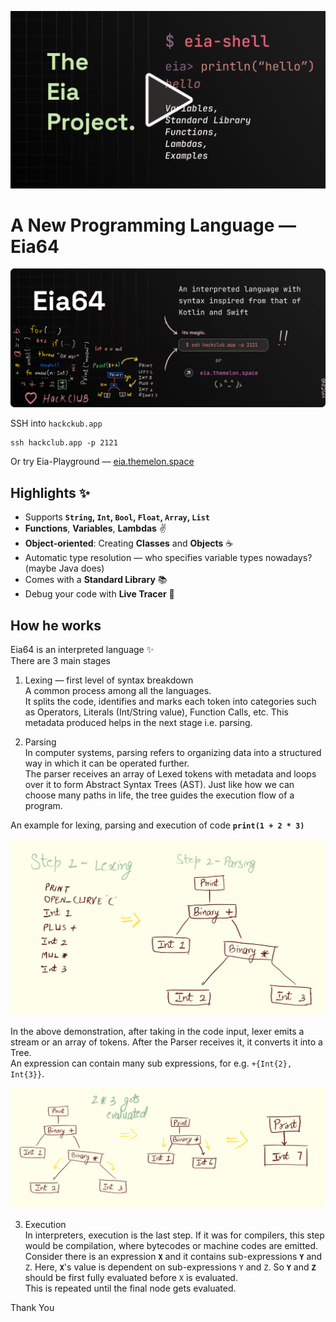 [![Watch the video](https://raw.githubusercontent.com/XomaDev/Eia64/readme/graphics/PlayThumb.png)](https://youtu.be/H1s11JVKE2M)


# A New Programming Language — Eia64


![EiaPromo.png](https://raw.githubusercontent.com/XomaDev/Eia64/readme/graphics/EiaPromo.png)

SSH into `hackckub.app`

````shell
ssh hackclub.app -p 2121
````
Or try Eia-Playground — [eia.themelon.space](https://eia.themelon.space)

## Highlights ✨

- Supports <b>`String`, `Int`, `Bool`, `Float`, `Array`, `List`</b>
- **Functions**, **Variables**, **Lambdas** ✌️
- **Object-oriented**: Creating **Classes** and **Objects** ☕
- Automatic type resolution — who specifies variable types nowadays? (maybe Java does)
- Comes with a **Standard Library** 📚
- Debug your code with **Live Tracer** 💪


## How he works

Eia64 is an interpreted language ✨\
There are 3 main stages
1. Lexing — first level of syntax breakdown\
   A common process among all the languages.\
   It splits the code, identifies and marks each token into categories such as Operators, Literals (Int/String value), Function Calls, etc. This metadata produced helps in the next stage i.e. parsing.
     
2. Parsing\
  In computer systems, parsing refers to organizing data into a structured way in which it can be operated further.\
  The parser receives an array of Lexed tokens with metadata and loops over it to form Abstract Syntax Trees (AST).
  Just like how we can choose many paths in life, the tree guides the execution flow of a program.

An example for lexing, parsing and execution of code <b>`print(1 + 2 * 3)`</b>

![Step1.png](https://raw.githubusercontent.com/XomaDev/Eia64/readme/graphics/Step1.png)

In the above demonstration, after taking in the code input, lexer emits a stream or an array of tokens. After the Parser receives it, it converts it into a Tree.\
An expression can contain many sub expressions, for e.g. `+{Int{2}, Int{3}}`. 

![Step2.png](https://raw.githubusercontent.com/XomaDev/Eia64/readme/graphics/Step2.png)

3. Execution\
  In interpreters, execution is the last step. If it was for compilers, this step would be compilation, where bytecodes or machine codes are emitted.\
  Consider there is an expression <b>`X`</b> and it contains sub-expressions <b>`Y`</b> and `Z`</b>. Here, <b>`X`</b>'s value is dependent on sub-expressions `Y` and `Z`. So <b>`Y`</b> and <b>`Z`</b> should be first fully evaluated before `X` is evaluated.\
  This is repeated until the final node gets evaluated.

Thank You
